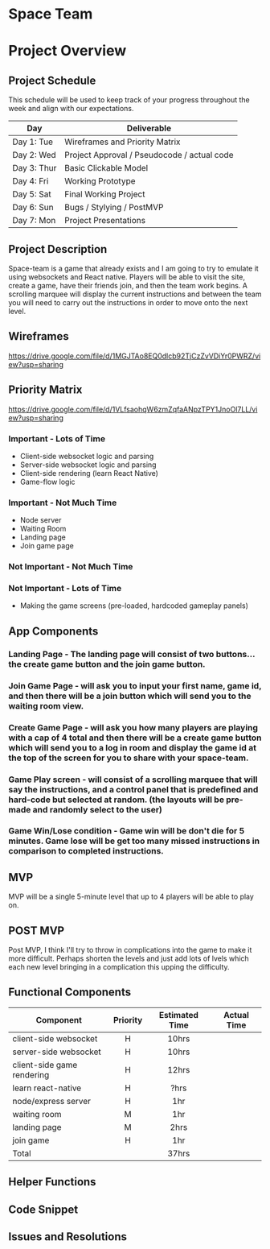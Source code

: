 # Space Team

# Project Overview

## Project Schedule

This schedule will be used to keep track of your progress throughout the week and align with our expectations.  

|  Day | Deliverable | 
|---|---| 
|Day 1: Tue| Wireframes and Priority Matrix|
|Day 2: Wed| Project Approval /  Pseudocode / actual code|
|Day 3: Thur| Basic Clickable Model |
|Day 4: Fri| Working Prototype |
|Day 5: Sat| Final Working Project |
|Day 6: Sun| Bugs / Stylying / PostMVP |
|Day 7: Mon| Project Presentations |


## Project Description

Space-team is a game that already exists and I am going to try to emulate it using websockets and React native. Players will be able to visit the site, create a game, have their friends join, and then the team work begins. A scrolling marquee will display the current instructions and between the team you will need to carry out the instructions in order to move onto the next level.

## Wireframes
https://drive.google.com/file/d/1MGJTAo8EQ0dlcb92TjCzZvVDiYr0PWRZ/view?usp=sharing


## Priority Matrix
https://drive.google.com/file/d/1VLfsaohqW6zmZqfaANpzTPY1JnoOl7LL/view?usp=sharing

### Important - Lots of Time
 - Client-side websocket logic and parsing
 - Server-side websocket logic and parsing
 - Client-side rendering (learn React Native)
 - Game-flow logic

### Important - Not Much Time
 - Node server
 - Waiting Room
 - Landing page
 - Join game page

### Not Important - Not Much Time


### Not Important - Lots of Time
 - Making the game screens (pre-loaded, hardcoded gameplay panels)

## App Components

### Landing Page - The landing page will consist of two buttons... the create game button and the join game button. 

### Join Game Page -  will ask you to input your first name, game id, and then there will be a join button which will send you to the waiting room view.

### Create Game Page - will ask you how many players are playing with a cap of 4 total and then there will be a create game button which will send you to a log in room and display the game id at the top of the screen for you to share with your space-team. 

### Game Play screen - will consist of a scrolling marquee that will say the instructions, and a control panel that is predefined and hard-code but selected at random. (the layouts will be pre-made and randomly select to the user)

### Game Win/Lose condition - Game win will be don't die for 5 minutes. Game lose will be get too many missed instructions in comparison to completed instructions.

## MVP 
MVP will be a single 5-minute level that up to 4 players will be able to play on.

## POST MVP
Post MVP, I think I'll try to throw in complications into the game to make it more difficult. Perhaps shorten the levels and just add lots of lvels which each new level bringing in a complication this upping the difficulty.

## Functional Components


| Component | Priority | Estimated Time | Actual Time |
| --- | :---: |  :---: | :---: |
| client-side websocket | H | 10hrs |  |
| server-side websocket | H | 10hrs |  |
| client-side game rendering | H | 12hrs |  |
| learn react-native | H | ?hrs |  |
| node/express server | H | 1hr |  |
| waiting room | M | 1hr |  |
| landing page | M | 2hrs |  |
| join game | H | 1hr |  |
| Total |  | 37hrs |  |

## Helper Functions



## Code Snippet


## Issues and Resolutions


